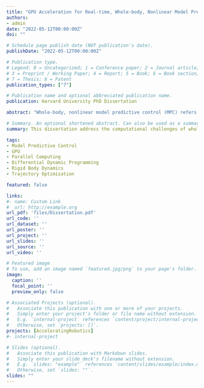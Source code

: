 ```yaml
---
title: "GPU Acceleration for Real-time, Whole-body, Nonlinear Model Predictive Control"
authors:
- admin
date: "2022-05-12T00:00:00Z"
doi: ""

# Schedule page publish date (NOT publication's date).
publishDate: "2022-05-12T00:00:00Z"

# Publication type.
# Legend: 0 = Uncategorized; 1 = Conference paper; 2 = Journal article;
# 3 = Preprint / Working Paper; 4 = Report; 5 = Book; 6 = Book section;
# 7 = Thesis; 8 = Patent
publication_types: ["7"]

# Publication name and optional abbreviated publication name.
publication: Harvard University PhD Dissertation

abstract: "Whole-body, nonlinear model predictive control (MPC) refers to the control strategy where a robot’s state and input trajectories are continually optimized over a finite time horizon while taking into account the robot’s full nonlinear dynamics. This has been referred to as the “Holy Grail” of robot motion planning and control, as it can enable robots to dynamically compute optimal trajectories and adapt to changes in their environment. Unfortunately, the underlying trajectory optimization algorithms traditionally used to solve these problems are computationally expensive and often too slow to run in real-time. Compounding this issue, the impending end of Moore’s Law and the end of Dennard Scaling have led to a utilization wall that limits the performance a single CPU chip can deliver, requiring computer scientists to look beyond the CPU to exploit large-scale parallelism available on alternative computing platforms such as GPUs. This dissertation address these challenges by exposing, analyzing, and leveraging the structured sparsity and parallelism patterns found in the numerical optimization and rigid body dynamics algorithms commonly used for whole-body, nonlinear MPC. Through careful algorithmic refactoring and re-design, this work exploits these patterns to enable real-time MPC performance through GPU-acceleration. It also validates the feasibility of this approach in the presence of model discrepancies and communication delays between the robot and GPU by deploying the resulting implementations onto a physical manipulator arm. Overall, this dissertation finds that GPU acceleration can provide nearly order-of-magnitude speedups, and open-sources its implementations to aid the wider robotics community in accelerating both robotics computations and application development timelines."

# Summary. An optional shortened abstract. Can also be used as a summary for an extended abstract or poster etc.
summary: This dissertation address the computational challenges of whole-body, nonlinear model predictive control (MPC) by exposing, analyzing, and leveraging the structured sparsity and parallelism patterns found in the underlying numerical optimization and rigid body dynamics algorithms. Through careful algorithmic refactoring and re-design, this work exploits these patterns to enable real-time MPC performance through GPU-acceleration. It also validates the feasibility of this approach in the presence of model discrepancies and communication delays between the robot and GPU by deploying the resulting implementations onto a physical manipulator arm. Overall, this dissertation finds that GPU acceleration can provide nearly order-of-magnitude speedups, and open-sources its implementations to aid the wider robotics community in accelerating both robotics computations and application development timelines.

tags:
- Model Predictive Control
- GPU
- Parallel Computing
- Differential Dynamic Programming
- Rigid Body Dynamics
- Trajectory Optimization

featured: false

links:
#- name: Custom Link
#  url: http://example.org
url_pdf: 'files/Dissertation.pdf'
url_code: ''
url_dataset: ''
url_poster: ''
url_project: ''
url_slides: ''
url_source: ''
url_video: ''

# Featured image
# To use, add an image named `featured.jpg/png` to your page's folder. 
image:
  caption: ''
  focal_point: ''
  preview_only: false

# Associated Projects (optional).
#   Associate this publication with one or more of your projects.
#   Simply enter your project's folder or file name without extension.
#   E.g. `internal-project` references `content/project/internal-project/index.md`.
#   Otherwise, set `projects: []`.
projects: [AcceleratingRobotics]
#- internal-project

# Slides (optional).
#   Associate this publication with Markdown slides.
#   Simply enter your slide deck's filename without extension.
#   E.g. `slides: "example"` references `content/slides/example/index.md`.
#   Otherwise, set `slides: ""`.
slides: ""
---
```


<!-- {{% alert note %}}
Click the *Cite* button above to demo the feature to enable visitors to import publication metadata into their reference management software.
{{% /alert %}}

{{% alert note %}}
Click the *Slides* button above to demo Academic's Markdown slides feature.
{{% /alert %}} -->

<!-- Supplementary notes can be added here, including [code and math](https://sourcethemes.com/academic/docs/writing-markdown-latex/). -->

